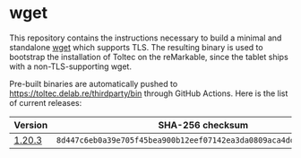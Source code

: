 # wget

This repository contains the instructions necessary to build a minimal and standalone [wget](https://www.gnu.org/software/wget/) which supports TLS.
The resulting binary is used to bootstrap the installation of Toltec on the reMarkable, since the tablet ships with a non-TLS-supporting wget.

Pre-built binaries are automatically pushed to <https://toltec.delab.re/thirdparty/bin> through GitHub Actions.
Here is the list of current releases:

Version                                                      | SHA-256 checksum
------------------------------------------------------------ | ------------------------------------------------------------------
[1.20.3](https://toltec.delab.re/thirdparty/bin/wget-1.20.3) | `8d447c6eb0a39e705f45bea900b12eef07142ea3da0809aca4dd44fe4110cdfd`
